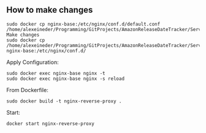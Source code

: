 
## How to make changes
```
sudo docker cp nginx-base:/etc/nginx/conf.d/default.conf /home/alexeineder/Programming/GitProjects/AmazonReleaseDateTracker/Server/default.conf
Make changes
sudo docker cp /home/alexeineder/Programming/GitProjects/AmazonReleaseDateTracker/Server/default.conf nginx-base:/etc/nginx/conf.d/
```
Apply Configuration:
```
sudo docker exec nginx-base nginx -t
sudo docker exec nginx-base nginx -s reload
```

From Dockerfile:
```
sudo docker build -t nginx-reverse-proxy .
```

Start:
```
docker start nginx-reverse-proxy
```
